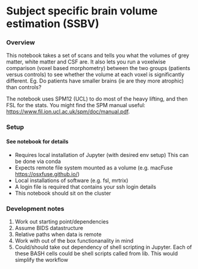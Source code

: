 # Subject specific brain volume estimation (SSBV)

### Overview
This notebook takes a set of scans and tells you what the volumes of grey matter, white matter and CSF are. It also lets you run a voxelwise comparison (voxel based morphometry) between the two groups (patients versus controls) to see whether the volume at each voxel is significantly different. Eg. Do patients have smaller brains (ie are they more atrophic) than controls?

The notebook uses SPM12 (UCL) to do most of the heavy lifting, and then FSL for the stats. You might find the SPM manual useful: https://www.fil.ion.ucl.ac.uk/spm/doc/manual.pdf.

### Setup
#### See notebook for details
- Requires local installation of Jupyter (with desired env setup)
    This can be done via conda
- Expects remote file system mounted as a volume (e.g. macFuse https://osxfuse.github.io/)
- Local installations of software (e.g. fsl, mrtrix)
- A login file is required that contains your ssh login details
- This notebook should sit on the cluster

### Development notes
1. Work out starting point/dependencies
2. Assume BIDS datastructure 
3. Relative paths when data is remote
4. Work with out of the box functionanality in mind
5. Could/should take out dependency of shell scripting in Jupyter. Each of these BASH cells could be shell scripts called from lib. This would simplify the workflow

